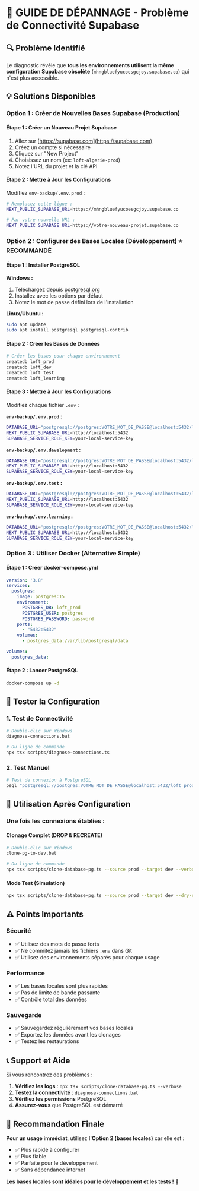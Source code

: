 # 🚨 GUIDE DE DÉPANNAGE - Problème de Connectivité Supabase

## 🔍 **Problème Identifié**

Le diagnostic révèle que **tous les environnements utilisent la même configuration Supabase obsolète** (`mhngbluefyucoesgcjoy.supabase.co`) qui n'est plus accessible.

## 💡 **Solutions Disponibles**

### **Option 1 : Créer de Nouvelles Bases Supabase (Production)**

#### **Étape 1 : Créer un Nouveau Projet Supabase**
1. Allez sur [https://supabase.com](https://supabase.com)
2. Créez un compte si nécessaire
3. Cliquez sur "New Project"
4. Choisissez un nom (ex: `loft-algerie-prod`)
5. Notez l'URL du projet et la clé API

#### **Étape 2 : Mettre à Jour les Configurations**
Modifiez `env-backup/.env.prod` :
```bash
# Remplacez cette ligne :
NEXT_PUBLIC_SUPABASE_URL=https://mhngbluefyucoesgcjoy.supabase.co

# Par votre nouvelle URL :
NEXT_PUBLIC_SUPABASE_URL=https://votre-nouveau-projet.supabase.co
```

### **Option 2 : Configurer des Bases Locales (Développement)** ⭐ **RECOMMANDÉ**

#### **Étape 1 : Installer PostgreSQL**
**Windows :**
1. Téléchargez depuis [postgresql.org](https://www.postgresql.org/download/windows/)
2. Installez avec les options par défaut
3. Notez le mot de passe défini lors de l'installation

**Linux/Ubuntu :**
```bash
sudo apt update
sudo apt install postgresql postgresql-contrib
```

#### **Étape 2 : Créer les Bases de Données**
```bash
# Créer les bases pour chaque environnement
createdb loft_prod
createdb loft_dev
createdb loft_test
createdb loft_learning
```

#### **Étape 3 : Mettre à Jour les Configurations**
Modifiez chaque fichier `.env` :

**`env-backup/.env.prod` :**
```bash
DATABASE_URL="postgresql://postgres:VOTRE_MOT_DE_PASSE@localhost:5432/loft_prod"
NEXT_PUBLIC_SUPABASE_URL=http://localhost:5432
SUPABASE_SERVICE_ROLE_KEY=your-local-service-key
```

**`env-backup/.env.development` :**
```bash
DATABASE_URL="postgresql://postgres:VOTRE_MOT_DE_PASSE@localhost:5432/loft_dev"
NEXT_PUBLIC_SUPABASE_URL=http://localhost:5432
SUPABASE_SERVICE_ROLE_KEY=your-local-service-key
```

**`env-backup/.env.test` :**
```bash
DATABASE_URL="postgresql://postgres:VOTRE_MOT_DE_PASSE@localhost:5432/loft_test"
NEXT_PUBLIC_SUPABASE_URL=http://localhost:5432
SUPABASE_SERVICE_ROLE_KEY=your-local-service-key
```

**`env-backup/.env.learning` :**
```bash
DATABASE_URL="postgresql://postgres:VOTRE_MOT_DE_PASSE@localhost:5432/loft_learning"
NEXT_PUBLIC_SUPABASE_URL=http://localhost:5432
SUPABASE_SERVICE_ROLE_KEY=your-local-service-key
```

### **Option 3 : Utiliser Docker (Alternative Simple)**

#### **Étape 1 : Créer docker-compose.yml**
```yaml
version: '3.8'
services:
  postgres:
    image: postgres:15
    environment:
      POSTGRES_DB: loft_prod
      POSTGRES_USER: postgres
      POSTGRES_PASSWORD: password
    ports:
      - "5432:5432"
    volumes:
      - postgres_data:/var/lib/postgresql/data

volumes:
  postgres_data:
```

#### **Étape 2 : Lancer PostgreSQL**
```bash
docker-compose up -d
```

## 🧪 **Tester la Configuration**

### **1. Test de Connectivité**
```bash
# Double-clic sur Windows
diagnose-connections.bat

# Ou ligne de commande
npx tsx scripts/diagnose-connections.ts
```

### **2. Test Manuel**
```bash
# Test de connexion à PostgreSQL
psql "postgresql://postgres:VOTRE_MOT_DE_PASSE@localhost:5432/loft_prod" -c "SELECT 1"
```

## 🚀 **Utilisation Après Configuration**

### **Une fois les connexions établies :**

#### **Clonage Complet (DROP & RECREATE)**
```bash
# Double-clic sur Windows
clone-pg-to-dev.bat

# Ou ligne de commande
npx tsx scripts/clone-database-pg.ts --source prod --target dev --verbose
```

#### **Mode Test (Simulation)**
```bash
npx tsx scripts/clone-database-pg.ts --source prod --target dev --dry-run
```

## ⚠️ **Points Importants**

### **Sécurité**
- ✅ Utilisez des mots de passe forts
- ✅ Ne commitez jamais les fichiers `.env` dans Git
- ✅ Utilisez des environnements séparés pour chaque usage

### **Performance**
- ✅ Les bases locales sont plus rapides
- ✅ Pas de limite de bande passante
- ✅ Contrôle total des données

### **Sauvegarde**
- ✅ Sauvegardez régulièrement vos bases locales
- ✅ Exportez les données avant les clonages
- ✅ Testez les restaurations

## 📞 **Support et Aide**

Si vous rencontrez des problèmes :

1. **Vérifiez les logs** : `npx tsx scripts/clone-database-pg.ts --verbose`
2. **Testez la connectivité** : `diagnose-connections.bat`
3. **Vérifiez les permissions** PostgreSQL
4. **Assurez-vous** que PostgreSQL est démarré

## 🎯 **Recommandation Finale**

**Pour un usage immédiat**, utilisez **l'Option 2 (bases locales)** car elle est :
- ✅ Plus rapide à configurer
- ✅ Plus fiable
- ✅ Parfaite pour le développement
- ✅ Sans dépendance internet

**Les bases locales sont idéales pour le développement et les tests !** 🚀